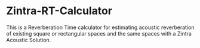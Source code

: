 # Zintra-RT-Calculator
This is a Reverberation Time calculator for estimating acoustic reverberation of existing square or rectangular spaces and the same spaces with a Zintra Acoustic Solution.
